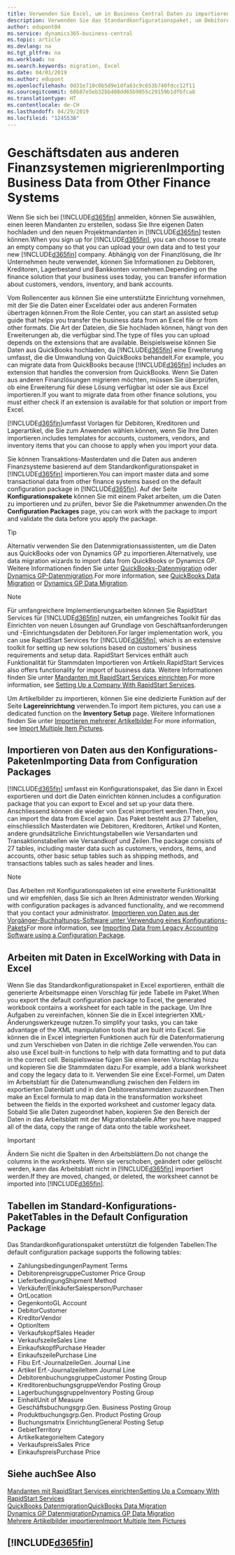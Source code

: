 ```yaml
---
title: Verwenden Sie Excel, um in Business Central Daten zu importieren | Microsoft Docs
description: Verwenden Sie das Standardkonfigurationspaket, um Debitorendaten in Excel hinzuzufügen und Daten nach Business Central zu importieren.
author: edupont04
ms.service: dynamics365-business-central
ms.topic: article
ms.devlang: na
ms.tgt_pltfrm: na
ms.workload: na
ms.search.keywords: migration, Excel
ms.date: 04/01/2019
ms.author: edupont
ms.openlocfilehash: 0d31e710c0b5d9e1dfa63c9c653b740fdcc12f11
ms.sourcegitcommit: 60b87e5eb32bb408dd65b9855c29159b1dfbfca8
ms.translationtype: HT
ms.contentlocale: de-CH
ms.lasthandoff: 04/29/2019
ms.locfileid: "1245538"
---
```

# <a name="importing-business-data-from-other-finance-systems"></a><span data-ttu-id="a5002-103">Geschäftsdaten aus anderen Finanzsystemen migrieren</span><span class="sxs-lookup"><span data-stu-id="a5002-103">Importing Business Data from Other Finance Systems</span></span>
<span data-ttu-id="a5002-104">Wenn Sie sich bei [!INCLUDE[d365fin](includes/d365fin_md.md)] anmelden, können Sie auswählen, einen leeren Mandanten zu erstellen, sodass Sie Ihre eigenen Daten hochladen und den neuen Projektmandanten in [!INCLUDE[d365fin](includes/d365fin_md.md)] testen können.</span><span class="sxs-lookup"><span data-stu-id="a5002-104">When you sign up for [!INCLUDE[d365fin](includes/d365fin_md.md)], you can choose to create an empty company so that you can upload your own data and to test your new [!INCLUDE[d365fin](includes/d365fin_md.md)] company.</span></span> <span data-ttu-id="a5002-105">Abhängig von der Finanzlösung, die Ihr Unternehmen heute verwendet, können Sie Informationen zu Debitoren, Kreditoren, Lagerbestand und Bankkonten vornehmen.</span><span class="sxs-lookup"><span data-stu-id="a5002-105">Depending on the finance solution that your business uses today, you can transfer information about customers, vendors, inventory, and bank accounts.</span></span>  

<span data-ttu-id="a5002-106">Vom Rollencenter aus können Sie eine unterstützte Einrichtung vornehmen, mit der Sie die Daten einer Exceldatei oder aus anderen Formaten übertragen können.</span><span class="sxs-lookup"><span data-stu-id="a5002-106">From the Role Center, you can start an assisted setup guide that helps you transfer the business data from an Excel file or from other formats.</span></span> <span data-ttu-id="a5002-107">Die Art der Dateien, die Sie hochladen können, hängt von den Erweiterungen ab, die verfügbar sind.</span><span class="sxs-lookup"><span data-stu-id="a5002-107">The type of files you can upload depends on the extensions that are available.</span></span> <span data-ttu-id="a5002-108">Beispielsweise können Sie Daten aus QuickBooks hochladen, da [!INCLUDE[d365fin](includes/d365fin_md.md)] eine Erweiterung umfasst, die die Umwandlung von QuickBooks behandelt.</span><span class="sxs-lookup"><span data-stu-id="a5002-108">For example, you can migrate data from QuickBooks because [!INCLUDE[d365fin](includes/d365fin_md.md)] includes an extension that handles the conversion from QuickBooks.</span></span> <span data-ttu-id="a5002-109">Wenn Sie Daten aus anderen Finanzlösungen migrieren möchten, müssen Sie überprüfen, ob eine Erweiterung für diese Lösung verfügbar ist oder sie aus Excel importieren.</span><span class="sxs-lookup"><span data-stu-id="a5002-109">If you want to migrate data from other finance solutions, you must either check if an extension is available for that solution or import from Excel.</span></span>  

[!INCLUDE[d365fin](includes/d365fin_md.md)]<span data-ttu-id="a5002-110">umfasst Vorlagen für Debitoren, Kreditoren und Lagerartikel, die Sie zum Anwenden wählen können, wenn Sie Ihre Daten importieren.</span><span class="sxs-lookup"><span data-stu-id="a5002-110">includes templates for accounts, customers, vendors, and inventory items that you can choose to apply when you import your data.</span></span>

<span data-ttu-id="a5002-111">Sie können Transaktions-Masterdaten und die Daten aus anderen Finanzsysteme basierend auf dem Standardkonfigurationspaket in [!INCLUDE[d365fin](includes/d365fin_md.md)] importieren.</span><span class="sxs-lookup"><span data-stu-id="a5002-111">You can import master data and some transactional data from other finance systems based on the default configuration package in [!INCLUDE[d365fin](includes/d365fin_md.md)].</span></span> <span data-ttu-id="a5002-112">Auf der Seite **Konfigurationspakete** können Sie mit einem Paket arbeiten, um die Daten zu importieren und zu prüfen, bevor Sie die Paketnummer anwenden.</span><span class="sxs-lookup"><span data-stu-id="a5002-112">On the **Configuration Packages** page, you can work with the package to import and validate the data before you apply the package.</span></span>  

> [!TIP]  
> <span data-ttu-id="a5002-113">Alternativ verwenden Sie den Datenmigrationsassistenten, um die Daten aus QuickBooks oder von Dynamics GP zu importieren.</span><span class="sxs-lookup"><span data-stu-id="a5002-113">Alternatively, use data migration wizards to import data from QuickBooks or Dynamics GP.</span></span> <span data-ttu-id="a5002-114">Weitere Informationen finden Sie unter [QuickBooks-Datenmigration](ui-extensions-quickbooks-data-migration.md) oder [Dynamics GP-Datenmigration](ui-extensions-dynamicsgp-data-migration.md).</span><span class="sxs-lookup"><span data-stu-id="a5002-114">For more information, see [QuickBooks Data Migration](ui-extensions-quickbooks-data-migration.md) or [Dynamics GP Data Migration](ui-extensions-dynamicsgp-data-migration.md).</span></span>

> [!NOTE]  
> <span data-ttu-id="a5002-115">Für umfangreichere Implementierungsarbeiten können Sie RapidStart Services für [!INCLUDE[d365fin](includes/d365fin_md.md)] nutzen, ein umfangreiches Toolkit für das Einrichten von neuen Lösungen auf Grundlage von Geschäftsanforderungen und -Einrichtungsdaten der Debitoren.</span><span class="sxs-lookup"><span data-stu-id="a5002-115">For larger implementation work, you can use RapidStart Services for [!INCLUDE[d365fin](includes/d365fin_md.md)], which is an extensive toolkit for setting up new solutions based on customers' business requirements and setup data.</span></span> <span data-ttu-id="a5002-116">RapidStart Services enthält auch Funktionalität für Stammdaten Importieren von Artikeln.</span><span class="sxs-lookup"><span data-stu-id="a5002-116">RapidStart Services also offers functionality for import of business data.</span></span> <span data-ttu-id="a5002-117">Weitere Informationen finden Sie unter [Mandanten mit RapidStart Services einrichten](admin-set-up-a-company-with-rapidstart.md).</span><span class="sxs-lookup"><span data-stu-id="a5002-117">For more information, see [Setting Up a Company With RapidStart Services](admin-set-up-a-company-with-rapidstart.md).</span></span>

<span data-ttu-id="a5002-118">Um Artikelbilder zu importieren, können Sie eine dedizierte Funktion auf der Seite **Lagereinrichtung** verwenden.</span><span class="sxs-lookup"><span data-stu-id="a5002-118">To import item pictures, you can use a dedicated function on the **Inventory Setup** page.</span></span> <span data-ttu-id="a5002-119">Weitere Informationen finden Sie unter [Importieren mehrerer Artikelbilder](inventory-how-import-item-pictures.md).</span><span class="sxs-lookup"><span data-stu-id="a5002-119">For more information, see [Import Multiple Item Pictures](inventory-how-import-item-pictures.md).</span></span>

## <a name="importing-data-from-configuration-packages"></a><span data-ttu-id="a5002-120">Importieren von Daten aus den Konfigurations-Paketen</span><span class="sxs-lookup"><span data-stu-id="a5002-120">Importing Data from Configuration Packages</span></span>
[!INCLUDE[d365fin](includes/d365fin_md.md)] <span data-ttu-id="a5002-121">umfasst ein Konfigurationspaket, das Sie dann in Excel exportieren und dort die Daten einrichten können.</span><span class="sxs-lookup"><span data-stu-id="a5002-121">includes a configuration package that you can export to Excel and set up your data there.</span></span> <span data-ttu-id="a5002-122">Anschliessend können die wieder von Excel importiert werden.</span><span class="sxs-lookup"><span data-stu-id="a5002-122">Then, you can import the data from Excel again.</span></span> <span data-ttu-id="a5002-123">Das Paket besteht aus 27 Tabellen, einschliesslich Masterdaten wie Debitoren, Kreditoren, Artikel und Konten, andere grundsätzliche Einrichtungstabellen wie Versandarten und Transaktionstabellen wie Versandkopf und Zeilen.</span><span class="sxs-lookup"><span data-stu-id="a5002-123">The package consists of 27 tables, including master data such as customers, vendors, items, and accounts, other basic setup tables such as shipping methods, and transactions tables such as sales header and lines.</span></span>  

> [!NOTE]  
>   <span data-ttu-id="a5002-124">Das Arbeiten mit Konfigurationspaketen ist eine erweiterte Funktionalität und wir empfehlen, dass Sie sich an Ihren Administrator wenden.</span><span class="sxs-lookup"><span data-stu-id="a5002-124">Working with configuration packages is advanced functionality, and we recommend that you contact your administrator.</span></span> <span data-ttu-id="a5002-125">[Importieren von Daten aus der Vorgänger-Buchhaltungs-Software unter Verwendung eines Konfigurations-Pakets](across-import-data-configuration-packages.md)</span><span class="sxs-lookup"><span data-stu-id="a5002-125">For more information, see [Importing Data from Legacy Accounting Software using a Configuration Package](across-import-data-configuration-packages.md).</span></span>

## <a name="working-with-data-in-excel"></a><span data-ttu-id="a5002-126">Arbeiten mit Daten in Excel</span><span class="sxs-lookup"><span data-stu-id="a5002-126">Working with Data in Excel</span></span>
<span data-ttu-id="a5002-127">Wenn Sie das Standardkonfigurationspaket in Excel exportieren, enthält die generierte Arbeitsmappe einen Vorschlag für jede Tabelle im Paket.</span><span class="sxs-lookup"><span data-stu-id="a5002-127">When you export the default configuration package to Excel, the generated workbook contains a worksheet for each table in the package.</span></span> <span data-ttu-id="a5002-128">Um Ihre Aufgaben zu vereinfachen, können Sie die in Excel integrierten XML-Änderungswerkzeuge nutzen.</span><span class="sxs-lookup"><span data-stu-id="a5002-128">To simplify your tasks, you can take advantage of the XML manipulation tools that are built into Excel.</span></span> <span data-ttu-id="a5002-129">Sie können die in Excel integrierten Funktionen auch für die Datenformatierung und zum Verschieben von Daten in die richtige Zelle verwenden.</span><span class="sxs-lookup"><span data-stu-id="a5002-129">You can also use Excel built-in functions to help with data formatting and to put data in the correct cell.</span></span> <span data-ttu-id="a5002-130">Beispielsweise fügen Sie einen leeren Vorschlag hinzu und kopieren Sie die Stammdaten dazu.</span><span class="sxs-lookup"><span data-stu-id="a5002-130">For example, add a blank worksheet and copy the legacy data to it.</span></span> <span data-ttu-id="a5002-131">Verwenden Sie eine Excel-Formel, um Daten im Arbeitsblatt für die Datenumwandlung zwischen den Feldern im exportierten Datenblatt und in den Debitorenstammdaten zuzuordnen.</span><span class="sxs-lookup"><span data-stu-id="a5002-131">Then make an Excel formula to map data in the transformation worksheet between the fields in the exported worksheet and customer legacy data.</span></span> <span data-ttu-id="a5002-132">Sobald Sie alle Daten zugeordnet haben, kopieren Sie den Bereich der Daten in das Arbeitsblatt mit der Migrationstabelle.</span><span class="sxs-lookup"><span data-stu-id="a5002-132">After you have mapped all of the data, copy the range of data onto the table worksheet.</span></span>  

> [!IMPORTANT]  
>  <span data-ttu-id="a5002-133">Ändern Sie nicht die Spalten in den Arbeitsblättern.</span><span class="sxs-lookup"><span data-stu-id="a5002-133">Do not change the columns in the worksheets.</span></span> <span data-ttu-id="a5002-134">Wenn sie verschoben, geändert oder gelöscht werden, kann das Arbeitsblatt nicht in [!INCLUDE[d365fin](includes/d365fin_md.md)] importiert werden.</span><span class="sxs-lookup"><span data-stu-id="a5002-134">If they are moved, changed, or deleted, the worksheet cannot be imported into [!INCLUDE[d365fin](includes/d365fin_md.md)].</span></span>

## <a name="tables-in-the-default-configuration-package"></a><span data-ttu-id="a5002-135">Tabellen im Standard-Konfigurations-Paket</span><span class="sxs-lookup"><span data-stu-id="a5002-135">Tables in the Default Configuration Package</span></span>
<span data-ttu-id="a5002-136">Das Standardkonfigurationspaket unterstützt die folgenden Tabellen:</span><span class="sxs-lookup"><span data-stu-id="a5002-136">The default configuration package supports the following tables:</span></span>

-   <span data-ttu-id="a5002-137">Zahlungsbedingungen</span><span class="sxs-lookup"><span data-stu-id="a5002-137">Payment Terms</span></span>
-   <span data-ttu-id="a5002-138">Debitorenpreisgruppe</span><span class="sxs-lookup"><span data-stu-id="a5002-138">Customer Price Group</span></span>
-   <span data-ttu-id="a5002-139">Lieferbedingung</span><span class="sxs-lookup"><span data-stu-id="a5002-139">Shipment Method</span></span>
-   <span data-ttu-id="a5002-140">Verkäufer/Einkäufer</span><span class="sxs-lookup"><span data-stu-id="a5002-140">Salesperson/Purchaser</span></span>
-   <span data-ttu-id="a5002-141">Ort</span><span class="sxs-lookup"><span data-stu-id="a5002-141">Location</span></span>
-   <span data-ttu-id="a5002-142">Gegenkonto</span><span class="sxs-lookup"><span data-stu-id="a5002-142">GL Account</span></span>
-   <span data-ttu-id="a5002-143">Debitor</span><span class="sxs-lookup"><span data-stu-id="a5002-143">Customer</span></span>
-   <span data-ttu-id="a5002-144">Kreditor</span><span class="sxs-lookup"><span data-stu-id="a5002-144">Vendor</span></span>
-   <span data-ttu-id="a5002-145">Option</span><span class="sxs-lookup"><span data-stu-id="a5002-145">Item</span></span>
-   <span data-ttu-id="a5002-146">Verkaufskopf</span><span class="sxs-lookup"><span data-stu-id="a5002-146">Sales Header</span></span>
-   <span data-ttu-id="a5002-147">Verkaufszeile</span><span class="sxs-lookup"><span data-stu-id="a5002-147">Sales Line</span></span>
-   <span data-ttu-id="a5002-148">Einkaufskopf</span><span class="sxs-lookup"><span data-stu-id="a5002-148">Purchase Header</span></span>
-   <span data-ttu-id="a5002-149">Einkaufszeile</span><span class="sxs-lookup"><span data-stu-id="a5002-149">Purchase Line</span></span>
-   <span data-ttu-id="a5002-150">Fibu Erf.-Journalzeile</span><span class="sxs-lookup"><span data-stu-id="a5002-150">Gen. Journal Line</span></span>
-   <span data-ttu-id="a5002-151">Artikel Erf.-Journalzeile</span><span class="sxs-lookup"><span data-stu-id="a5002-151">Item Journal Line</span></span>
-   <span data-ttu-id="a5002-152">Debitorenbuchungsgruppe</span><span class="sxs-lookup"><span data-stu-id="a5002-152">Customer Posting Group</span></span>
-   <span data-ttu-id="a5002-153">Kreditorenbuchungsgruppe</span><span class="sxs-lookup"><span data-stu-id="a5002-153">Vendor Posting Group</span></span>
-   <span data-ttu-id="a5002-154">Lagerbuchungsgruppe</span><span class="sxs-lookup"><span data-stu-id="a5002-154">Inventory Posting Group</span></span>
-   <span data-ttu-id="a5002-155">Einheit</span><span class="sxs-lookup"><span data-stu-id="a5002-155">Unit of Measure</span></span>
-   <span data-ttu-id="a5002-156">Geschäftsbuchungsgrp.</span><span class="sxs-lookup"><span data-stu-id="a5002-156">Gen. Business Posting Group</span></span>
-   <span data-ttu-id="a5002-157">Produktbuchungsgrp.</span><span class="sxs-lookup"><span data-stu-id="a5002-157">Gen. Product Posting Group</span></span>
-   <span data-ttu-id="a5002-158">Buchungsmatrix Einrichtung</span><span class="sxs-lookup"><span data-stu-id="a5002-158">General Posting Setup</span></span>
-   <span data-ttu-id="a5002-159">Gebiet</span><span class="sxs-lookup"><span data-stu-id="a5002-159">Territory</span></span>
-   <span data-ttu-id="a5002-160">Artikelkategorie</span><span class="sxs-lookup"><span data-stu-id="a5002-160">Item Category</span></span>
-   <span data-ttu-id="a5002-161">Verkaufspreis</span><span class="sxs-lookup"><span data-stu-id="a5002-161">Sales Price</span></span>
-   <span data-ttu-id="a5002-162">Einkaufspreis</span><span class="sxs-lookup"><span data-stu-id="a5002-162">Purchase Price</span></span>

## <a name="see-also"></a><span data-ttu-id="a5002-163">Siehe auch</span><span class="sxs-lookup"><span data-stu-id="a5002-163">See Also</span></span>
[<span data-ttu-id="a5002-164">Mandanten mit RapidStart Services einrichten</span><span class="sxs-lookup"><span data-stu-id="a5002-164">Setting Up a Company With RapidStart Services</span></span>](admin-set-up-a-company-with-rapidstart.md)  
[<span data-ttu-id="a5002-165">QuickBooks Datenmigration</span><span class="sxs-lookup"><span data-stu-id="a5002-165">QuickBooks Data Migration</span></span>](ui-extensions-quickbooks-data-migration.md)  
[<span data-ttu-id="a5002-166">Dynamics GP Datenmigration</span><span class="sxs-lookup"><span data-stu-id="a5002-166">Dynamics GP Data Migration</span></span>](ui-extensions-dynamicsgp-data-migration.md)  
[<span data-ttu-id="a5002-167">Mehrere Artikelbilder importieren</span><span class="sxs-lookup"><span data-stu-id="a5002-167">Import Multiple Item Pictures</span></span>](inventory-how-import-item-pictures.md)

## [!INCLUDE[d365fin](includes/free_trial_md.md)]  
